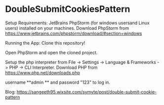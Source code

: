 # DoubleSubmitCookiesPattern

Setup Requirements: JetBrains PhpStorm (for windows usersand Linux users) installed on your machines. Download PhpStorm from https://www.jetbrains.com/phpstorm/download/#section=windows

Running the App: Clone this repository!

Open PhpStorm and open the cloned project.

Setup the php interpreter from File -> Settings -> Language & Frameworks -> PHP -> CLI Interpreter. Download PHP from https://www.php.net/downloads.php

username **admin ** and password "123" to log in.

Blog: https://sangeeth95.wixsite.com/symyte/post/double-submit-cookie-pattern
